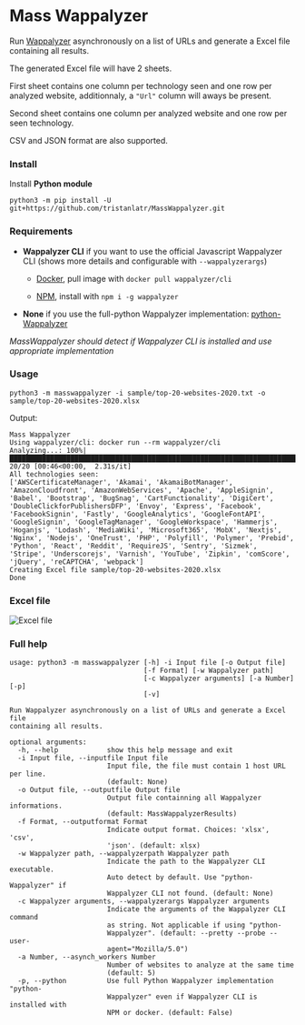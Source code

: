 # Mass Wappalyzer

Run [Wappalyzer](https://github.com/aliasio/wappalyzer) asynchronously on a list of URLs and generate a Excel file containing all results.   

The generated Excel file will have 2 sheets.  

First sheet contains one column per technology seen and one row per analyzed website, additionnaly, a `"Url"`  column will aways be present.   

Second sheet contains one column per analyzed website and one row per seen technology.    

CSV and JSON format are also supported.      

### Install

Install **Python module**  

    python3 -m pip install -U git+https://github.com/tristanlatr/MassWappalyzer.git

### Requirements

- **Wappalyzer CLI** if you want to use the official Javascript Wappalyzer CLI (shows more details and configurable with `--wappalyzerargs`)  

  - [Docker](https://hub.docker.com/r/wappalyzer/cli/), pull image with `docker pull wappalyzer/cli`

  - [NPM](https://www.npmjs.com/package/wappalyzer), install with `npm i -g wappalyzer`  

- **None** if you use the full-python Wappalyzer implementation: [python-Wappalyzer](https://github.com/chorsley/python-Wappalyzer)

*MassWappalyzer should detect if Wappalyzer CLI is installed and use appropriate implementation*

### Usage

    python3 -m masswappalyzer -i sample/top-20-websites-2020.txt -o sample/top-20-websites-2020.xlsx

Output: 
```
Mass Wappalyzer
Using wappalyzer/cli: docker run --rm wappalyzer/cli
Analyzing...: 100%|████████████████████████████████████████████████████████████████████████████████████████████████████████████████████████████████████████████| 20/20 [00:46<00:00,  2.31s/it]
All technologies seen: 
['AWSCertificateManager', 'Akamai', 'AkamaiBotManager', 'AmazonCloudfront', 'AmazonWebServices', 'Apache', 'AppleSignin', 'Babel', 'Bootstrap', 'BugSnag', 'CartFunctionality', 'DigiCert', 'DoubleClickforPublishersDFP', 'Envoy', 'Express', 'Facebook', 'FacebookSignin', 'Fastly', 'GoogleAnalytics', 'GoogleFontAPI', 'GoogleSignin', 'GoogleTagManager', 'GoogleWorkspace', 'Hammerjs', 'Hoganjs', 'Lodash', 'MediaWiki', 'Microsoft365', 'MobX', 'Nextjs', 'Nginx', 'Nodejs', 'OneTrust', 'PHP', 'Polyfill', 'Polymer', 'Prebid', 'Python', 'React', 'Reddit', 'RequireJS', 'Sentry', 'Sizmek', 'Stripe', 'Underscorejs', 'Varnish', 'YouTube', 'Zipkin', 'comScore', 'jQuery', 'reCAPTCHA', 'webpack']
Creating Excel file sample/top-20-websites-2020.xlsx
Done
```

### Excel file

![Excel file](https://raw.githubusercontent.com/tristanlatr/MassWappalyzer/master/sample/top-100-most-visited-websites-in-the-US-as-of-2020.png "Excel file")

### Full help

```
usage: python3 -m masswappalyzer [-h] -i Input file [-o Output file]
                                 [-f Format] [-w Wappalyzer path]
                                 [-c Wappalyzer arguments] [-a Number] [-p]
                                 [-v]

Run Wappalyzer asynchronously on a list of URLs and generate a Excel file
containing all results.

optional arguments:
  -h, --help            show this help message and exit
  -i Input file, --inputfile Input file
                        Input file, the file must contain 1 host URL per line.
                        (default: None)
  -o Output file, --outputfile Output file
                        Output file containning all Wappalyzer informations.
                        (default: MassWappalyzerResults)
  -f Format, --outputformat Format
                        Indicate output format. Choices: 'xlsx', 'csv',
                        'json'. (default: xlsx)
  -w Wappalyzer path, --wappalyzerpath Wappalyzer path
                        Indicate the path to the Wappalyzer CLI executable.
                        Auto detect by default. Use "python-Wappalyzer" if
                        Wappalyzer CLI not found. (default: None)
  -c Wappalyzer arguments, --wappalyzerargs Wappalyzer arguments
                        Indicate the arguments of the Wappalyzer CLI command
                        as string. Not applicable if using "python-
                        Wappalyzer". (default: --pretty --probe --user-
                        agent="Mozilla/5.0")
  -a Number, --asynch_workers Number
                        Number of websites to analyze at the same time
                        (default: 5)
  -p, --python          Use full Python Wappalyzer implementation "python-
                        Wappalyzer" even if Wappalyzer CLI is installed with
                        NPM or docker. (default: False)
```
